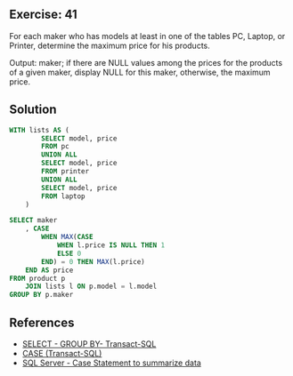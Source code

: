 ## Exercise: 41

For each maker who has models at least in one of the tables PC, Laptop, or Printer, determine the maximum price for his products.

Output: maker; if there are NULL values among the prices for the products of a given maker, display NULL for this maker, otherwise, the maximum price.

## Solution

```sql
WITH lists AS (
		SELECT model, price
		FROM pc
		UNION ALL
		SELECT model, price
		FROM printer
		UNION ALL
		SELECT model, price
		FROM laptop
	)

SELECT maker
	, CASE 
		WHEN MAX(CASE 
			WHEN l.price IS NULL THEN 1
			ELSE 0
		END) = 0 THEN MAX(l.price)
	END AS price
FROM product p
	JOIN lists l ON p.model = l.model
GROUP BY p.maker
```

## References

- [SELECT - GROUP BY- Transact-SQL](https://learn.microsoft.com/en-us/sql/t-sql/queries/select-group-by-transact-sql)
- [CASE (Transact-SQL)](https://learn.microsoft.com/en-us/sql/t-sql/language-elements/case-transact-sql)
- [SQL Server - Case Statement to summarize data](https://stackoverflow.com/questions/52656388/sql-server-case-statement-to-summarize-data)